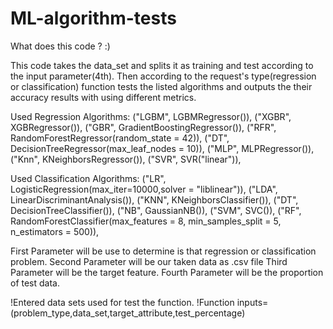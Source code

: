 # ML-algorithm-tests

What does this code ? :)

This code takes the data_set and splits it as training and test according to the input parameter(4th). Then according to the request's type(regression or classification) function tests the listed algorithms and outputs the their accuracy results with using different metrics.


Used Regression Algorithms:
            ("LGBM", LGBMRegressor()),
            ("XGBR", XGBRegressor()),
            ("GBR", GradientBoostingRegressor()),
            ("RFR", RandomForestRegressor(random_state = 42)),
            ("DT", DecisionTreeRegressor(max_leaf_nodes = 10)),
            ("MLP", MLPRegressor()),
            ("Knn", KNeighborsRegressor()),
            ("SVR", SVR("linear")),


Used Classification Algorithms:
            ("LR", LogisticRegression(max_iter=10000,solver = "liblinear")),
            ("LDA", LinearDiscriminantAnalysis()),
            ("KNN", KNeighborsClassifier()),
            ("DT", DecisionTreeClassifier()),
            ("NB", GaussianNB()),
            ("SVM", SVC()),
            ("RF", RandomForestClassifier(max_features = 8, 
                                      min_samples_split = 5, 
                                      n_estimators = 500)),

  First Parameter will be use to determine is that regression or classification problem.
  Second Parameter will be our taken data as .csv file
  Third Parameter will be the target feature.
  Fourth Parameter will be the proportion of test data.

!Entered data sets used for test the function. 
!Function inputs=(problem_type,data_set,target_attribute,test_percentage)
